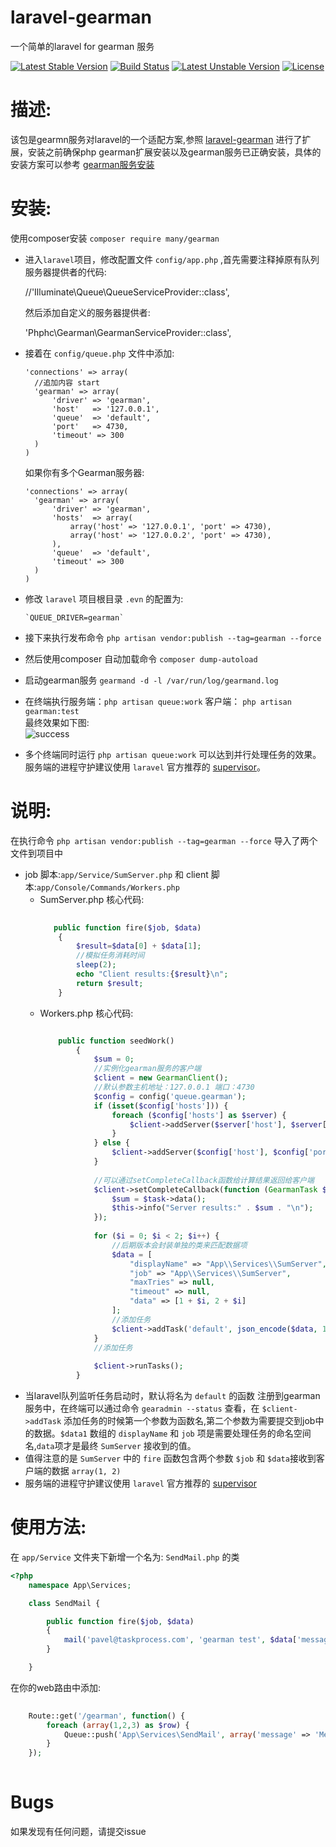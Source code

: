 laravel-gearman
===========

一个简单的laravel for gearman 服务 

[![Latest Stable Version](https://poser.pugx.org/many/gearman/v/stable)](https://packagist.org/packages/many/gearman)
[![Build Status](https://travis-ci.org/pengbd3/laravel-gearmand.svg?branch=master)](https://travis-ci.org/pengbd3/laravel-gearmand)
[![Latest Unstable Version](https://poser.pugx.org/many/gearman/v/unstable)](https://packagist.org/packages/many/gearman)
[![License](https://poser.pugx.org/many/gearman/license)](https://packagist.org/packages/many/gearman)

# 描述:
该包是gearmn服务对laravel的一个适配方案,参照 [laravel-gearman](https://github.com/pafelin/laravel-gearman) 
进行了扩展，安装之前确保php gearman扩展安装以及gearman服务已正确安装，具体的安装方案可以参考 [gearman服务安装](https://pengbd3.github.io/2017/11/08/gearman1/)

# 安装:

使用composer安装 `composer require many/gearman`  
* 进入`laravel`项目，修改配置文件 `config/app.php` ,首先需要注释掉原有队列服务器提供者的代码:

    //'Illuminate\Queue\QueueServiceProvider::class',

    然后添加自定义的服务器提供者:

    'Phphc\Gearman\GearmanServiceProvider::class',

* 接着在 `config/queue.php` 文件中添加:

      'connections' => array(
        //追加内容 start
        'gearman' => array(
            'driver' => 'gearman',
            'host'   => '127.0.0.1',
            'queue'  => 'default',
            'port'   => 4730,
            'timeout' => 300
        )
      )

    如果你有多个Gearman服务器:

      'connections' => array(
        'gearman' => array(
            'driver' => 'gearman',
            'hosts'  => array(
                array('host' => '127.0.0.1', 'port' => 4730),
                array('host' => '127.0.0.2', 'port' => 4730),
            ),
            'queue'  => 'default',
            'timeout' => 300
        )
      )

* 修改 `laravel` 项目根目录 `.evn` 的配置为:
  
      `QUEUE_DRIVER=gearman`  

* 接下来执行发布命令 ` php artisan vendor:publish --tag=gearman --force ` 
* 然后使用composer 自动加载命令 `composer dump-autoload`
* 启动gearman服务 ` gearmand -d -l /var/run/log/gearmand.log `
* 在终端执行服务端：`php artisan queue:work` 客户端： `php artisan gearman:test`  
最终效果如下图:  
![success](http://oih4t7o53.bkt.clouddn.com/composer/laravel-gearman/gearman1.jpg)  
* 多个终端同时运行 `php artisan queue:work` 可以达到并行处理任务的效果。服务端的进程守护建议使用 `laravel` 官方推荐的 [supervisor]('https://laravel.com/docs/5.5/queues#supervisor-configuration')。
# 说明:

在执行命令 ` php artisan vendor:publish --tag=gearman --force ` 导入了两个文件到项目中  
-  job 脚本:`app/Service/SumServer.php` 和 client 脚本:`app/Console/Commands/Workers.php`
    - SumServer.php 核心代码:
        ```php
           
           public function fire($job, $data)
            {
                $result=$data[0] + $data[1];
                //模拟任务消耗时间
                sleep(2);
                echo "Client results:{$result}\n";
                return $result;
            }
        
        ```
    - Workers.php 核心代码:
        ```php
        
            public function seedWork()
                {
                    $sum = 0;
                    //实例化gearman服务的客户端
                    $client = new GearmanClient();
                    //默认参数主机地址：127.0.0.1 端口：4730
                    $config = config('queue.gearman');
                    if (isset($config['hosts'])) {
                        foreach ($config['hosts'] as $server) {
                            $client->addServer($server['host'], $server['port']);
                        }
                    } else {
                        $client->addServer($config['host'], $config['port']);
                    }
            
                    //可以通过setCompleteCallback函数给计算结果返回给客户端
                    $client->setCompleteCallback(function (GearmanTask $task) use (&$sum) {
                        $sum = $task->data();
                        $this->info("Server results:" . $sum . "\n");
                    });
            
                    for ($i = 0; $i < 2; $i++) {
                        //后期版本会封装单独的类来匹配数据项
                        $data = [
                            "displayName" => "App\\Services\\SumServer",
                            "job" => "App\\Services\\SumServer",
                            "maxTries" => null,
                            "timeout" => null,
                            "data" => [1 + $i, 2 + $i]
                        ];
                        //添加任务
                        $client->addTask('default', json_encode($data, 1));
                    }
                    //添加任务
            
                    $client->runTasks();
                }
        ```
- 当laravel队列监听任务启动时，默认将名为 `default` 的函数 注册到gearman服务中，在终端可以通过命令 `gearadmin --status` 查看，在 `$client->addTask` 添加任务的时候第一个参数为函数名,第二个参数为需要提交到job中的数据。`$data1` 数组的 `displayName` 和 `job` 项是需要处理任务的命名空间名,`data`项才是最终 `SumServer` 接收到的值。
- 值得注意的是 `SumServer` 中的 `fire` 函数包含两个参数 `$job` 和 `$data`接收到客户端的数据 `array(1, 2)`
- 服务端的进程守护建议使用 `laravel` 官方推荐的 [supervisor]('https://laravel.com/docs/5.5/queues#supervisor-configuration')
# 使用方法:

在 `app/Service` 文件夹下新增一个名为: `SendMail.php` 的类

```php
<?php
    namespace App\Services;

    class SendMail {

        public function fire($job, $data)
        {
            mail('pavel@taskprocess.com', 'gearman test', $data['message']);
        }

    }
```
在你的web路由中添加:
```php
    
    Route::get('/gearman', function() {
        foreach (array(1,2,3) as $row) {
            Queue::push('App\Services\SendMail', array('message' => 'Message' . $row));
        }
    });
    
```

# Bugs
如果发现有任何问题，请提交issue